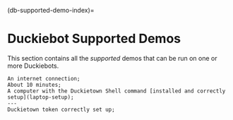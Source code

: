 (db-supported-demo-index)=
# Duckiebot Supported Demos 

This section contains all the _supported_ demos that can be run on one or more Duckiebots.

```{needget}
An internet connection;
About 10 minutes;
A computer with the Duckietown Shell command [installed and correctly setup](laptop-setup);
---
Duckietown token correctly set up;
```
